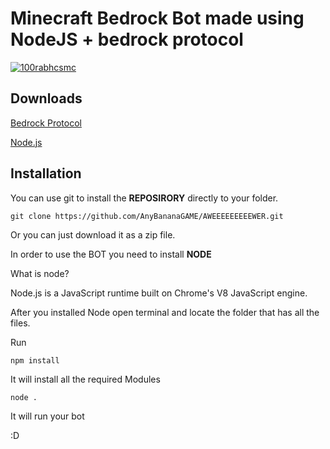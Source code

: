 # Minecraft Bedrock Bot made using NodeJS + bedrock protocol

<p align="left"> <a href="https://twitter.com/@any_banana" target="blank"><img src="https://img.shields.io/twitter/follow/any_banana?logo=twitter&style=for-the-badge" alt="100rabhcsmc" /></a> </p>







## Downloads

[Bedrock Protocol](https://github.com/PrismarineJS/bedrock-protocol)

[Node.js](https://nodejs.org/en/download/)




## Installation 

You can use git to install the **REPOSIRORY** directly to your folder.
```
git clone https://github.com/AnyBananaGAME/AWEEEEEEEEEWER.git
```
Or you can just download it as a zip file.



In order to use the BOT you need to install **NODE**

What is node?

Node.js is a JavaScript runtime built on Chrome's V8 JavaScript engine.

After you installed Node open terminal and locate the folder that has all the files.

Run 

```
npm install
```

It will install all the required Modules

```
node .
```

It will run your bot


:D
